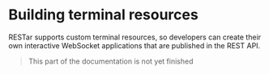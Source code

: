 # Building terminal resources

RESTar supports custom terminal resources, so developers can create their own interactive WebSocket applications that are published in the REST API.

> This part of the documentation is not yet finished
